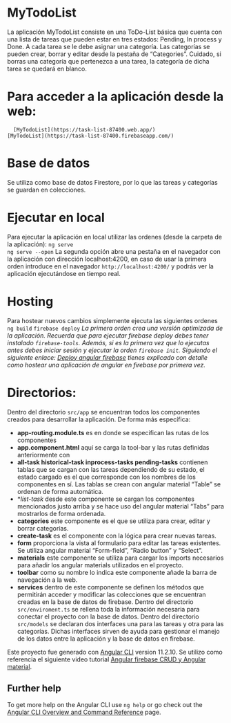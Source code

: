 # MyTodoList

  La aplicación MyTodoList consiste en una ToDo-List básica que cuenta con una lista de tareas que pueden estar en tres estados: Pending, In process y Done. A cada tarea se le debe asignar una categoría.
  Las categorías se pueden crear, borrar y editar desde la pestaña de “Categories”. Cuidado, si borras una categoría que pertenezca a una tarea, la categoría de dicha tarea se quedará en blanco.

# Para acceder a la aplicación desde la web:

	  [MyTodoList](https://task-list-87400.web.app/)
    [MyTodoList](https://task-list-87400.firebaseapp.com/)

# Base de datos

  Se utiliza como base de datos Firestore, por lo que las tareas y categorías se guardan en colecciones.

# Ejecutar en local

  Para ejecutar la aplicación en local utilizar las ordenes (desde la carpeta de la aplicación):
      `ng serve`  
      `ng serve --open`
  La segunda opción abre una pestaña en el navegador con la aplicación con dirección localhost:4200, en caso de usar la primera orden introduce en el navegador `http://localhost:4200/` y podrás ver la aplicación ejecutándose en tiempo real.

# Hosting

  Para hostear nuevos cambios simplemente ejecuta las siguientes ordenes
      `ng build`
      `firebase deploy`
  *La primera orden crea una versión optimizada de la aplicación.*
  *Recuerda que para ejecutar firebase deploy debes tener instalado `firebase-tools`. Además, si es la primera vez que lo ejecutas antes debes iniciar sesión y ejecutar la orden `firebase init`. Siguiendo el siguiente enlace: [Deploy angular firebase](https://codigofacilito.com/articulos/deploy-angular-firebase) tienes explicado con detalle como hostear una aplicación de angular en firebase por primera vez.*

# Directorios:
Dentro del directorio `src/app` se encuentran todos los componentes creados para desarrollar la aplicación. De forma más específica:
  - **app-routing.module.ts** es en donde se especifican las rutas de los componentes
  - **app.component.html** aquí se carga la tool-bar y las rutas definidas anteriormente con <router-oulet></router-oulet>
  - **all-task historical-task inprocess-tasks pending-tasks** contienen tablas que se cargan con las tareas dependiendo de su estado, el estado cargado es el que corresponde con los nombres de los componentes en sí. Las tablas se crean con angular material “Table” se ordenan de forma automática.
  - **list-task* desde este componente se cargan los componentes mencionados justo arriba y se hace uso del angular material “Tabs” para mostrarlos de forma ordenada.
  - **categories** este componente es el que se utiliza para crear, editar y borrar categorías.
  - **create-task**  es el componente con la lógica para crear nuevas tareas.
  - **form** proporciona la vista al formulario para editar las tareas existentes. Se utiliza angular material “Form-field”, “Radio button” y “Select”.
  - **materials** este componente se utiliza para cargar los imports necesarios para añadir los angular materials utilizados en el proyecto.
  - **toolbar** como su nombre lo indica este componente añade la barra de navegación a la web.
  - **services** dentro de este componente se definen los métodos que permitirán acceder y modificar las colecciones que se encuentran creadas en la base de datos de firebase.
Dentro del directorio `src/enviroment.ts` se rellena toda la información necesaria para conectar el proyecto con la base de datos.
Dentro del directorio `src/models` se declaran dos interfaces una para las tareas y otra para las categorías. Dichas interfaces sirven de ayuda para gestionar el manejo de los datos entre la aplicación y la base de datos en firebase.


Este proyecto fue generado con [Angular CLI](https://github.com/angular/angular-cli) version 11.2.10.
Se utilizo como referencia el siguiente video tutorial [Angular firebase CRUD y Angular material](https://www.youtube.com/watch?v=JEnLqlsEAbw&ab_channel=DominiCode).

## Further help

To get more help on the Angular CLI use `ng help` or go check out the [Angular CLI Overview and Command Reference](https://angular.io/cli) page.
